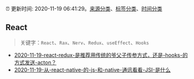 :alarm_clock: 更新时间: 2020-11-19 06:41:29。[来源分类](../README.md)、[标签分类](../TAGS.md)、[时间分类](../TIMELINE.md)

## React


> 关键字：`React`、`Rax`、`Nerv`、`Redux`、`useEffect`、`Hooks`



- [2020-11-19-react-redux-是推荐用传统的爷父子传参方式，还是-hooks-的方式发送-acton？](https://www.v2ex.com/t/727098) 
- [2020-11-19-从-react-native-的-js-和-native-通讯看看-JSI-是什么](https://toutiao.io/k/zsxr7qt) 